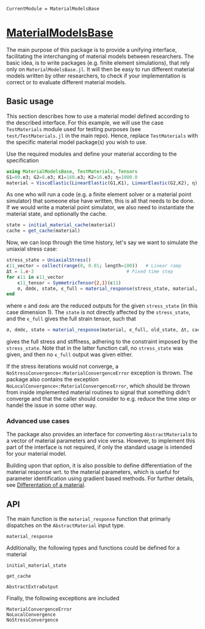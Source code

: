 ```@meta
CurrentModule = MaterialModelsBase
```

# [MaterialModelsBase](https://github.com/KnutAM/MaterialModelsBase.jl)
The main purpose of this package is to provide a unifying interface, 
facilitating the interchanging of material models between researchers. 
The basic idea, is to write packages (e.g. finite element simulations), 
that rely only on `MaterialModelsBase.jl`. It will then be easy to run
different material models written by other researchers, to check if your 
implementation is correct or to evaluate different material models. 

## Basic usage
This section describes how to use a material model defined according to the described interface. 
For this example, we will use the case `TestMaterials` module used for testing purposes
(see `test/TestMaterials.jl` in the main repo). Hence, replace `TestMaterials` with the specific
material model package(s) you wish to use. 

Use the required modules and define your material according to the specification
```julia
using MaterialModelsBase, TestMaterials, Tensors
G1=80.e3; G2=8.e3; K1=160.e3; K2=16.e3; η=1000.0
material = ViscoElastic(LinearElastic(G1,K1), LinearElastic(G2,K2), η)
```
As one who will run a code (e.g. a finite element solver or a material point simulator)
that someone else have written, this is all that needs to be done. 
If we would write a material point simulator, we also need to instantiate the material state,
and optionally the cache. 
```julia
state = initial_material_cache(material)
cache = get_cache(material)
```

Now, we can loop through the time history, let's say we want to simulate the uniaxial stress case:
```julia
stress_state = UniaxialStress() 
ϵ11_vector = collect(range(0, 0.01; length=100))   # Linear ramp
Δt = 1.e-3                                  # Fixed time step
for ϵ11 in ϵ11_vector
    ϵ11_tensor = SymmetricTensor{2,1}(ϵ11)
    σ, dσdϵ, state, ϵ_full = material_response(stress_state, material, ϵ11_tensor, state, Δt, cache)
end
```
where `σ` and `dσdϵ` are the reduced outputs for the given `stress_state` (in this case dimension 1).
The `state` is not directly affected by the `stress_state`, and the `ϵ_full` gives the full strain tensor,
such that 
```julia
σ, dσdϵ, state = material_response(material, ϵ_full, old_state, Δt, cache)
```
gives the full stress and stiffness, adhering to the constraint imposed by the `stress_state`. 
Note that in the latter function call, no `stress_state` was given, and then no `ϵ_full` output was given either. 

If the stress iterations would not converge, a 
`NoStressConvergence<:MaterialConvergenceError` 
exception is thrown. The package also contains the exception 
`NoLocalConvergence<:MaterialConvergenceError`, which should
be thrown from inside implemented material routines to signal 
that something didn't converge and that the caller should consider 
to e.g. reduce the time step or handel the issue in some other way. 

### Advanced use cases
The package also provides an interface for converting `AbstractMaterial`s 
to a vector of material parameters and vice versa. However, to implement 
this part of the interface is not required, if only the standard usage 
is intended for your material model.

Building upon that option, it is also possible to define differentiation
of the material response wrt. to the material parameters, which is useful 
for parameter identification using gradient based methods. For further details, 
see [Differentation of a material](@ref).


## API
The main function is the `material_response` function that 
primarly dispatches on the `AbstractMaterial` input type. 
```@docs
material_response
```

Additionally, the following types and functions could be defined for a material
```@docs
initial_material_state
```

```@docs
get_cache
```

```@docs
AbstractExtraOutput
```

Finally, the following exceptions are included
```@docs
MaterialConvergenceError
NoLocalConvergence
NoStressConvergence
```
